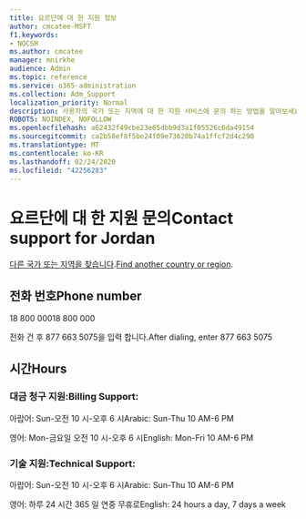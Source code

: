 ```yaml
---
title: 요르단에 대 한 지원 정보
author: cmcatee-MSFT
f1.keywords:
- NOCSH
ms.author: cmcatee
manager: mnirkhe
audience: Admin
ms.topic: reference
ms.service: o365-administration
ms.collection: Adm_Support
localization_priority: Normal
description: 사용자의 국가 또는 지역에 대 한 지원 서비스에 문의 하는 방법을 알아보세요.
ROBOTS: NOINDEX, NOFOLLOW
ms.openlocfilehash: a62432f49cbe23e65dbb9d3a1f05526c6da49154
ms.sourcegitcommit: ca2b58ef8f5be24f09e73620b74a1ffcf2d4c290
ms.translationtype: MT
ms.contentlocale: ko-KR
ms.lasthandoff: 02/24/2020
ms.locfileid: "42256283"
---
```

# <a name="contact-support-for-jordan"></a><span data-ttu-id="c00fb-103">요르단에 대 한 지원 문의</span><span class="sxs-lookup"><span data-stu-id="c00fb-103">Contact support for Jordan</span></span>

<span data-ttu-id="c00fb-104">[다른 국가 또는 지역을 찾습니다](../contact-support-for-business-products.md).</span><span class="sxs-lookup"><span data-stu-id="c00fb-104">[Find another country or region](../contact-support-for-business-products.md).</span></span>

## <a name="phone-number"></a><span data-ttu-id="c00fb-105">전화 번호</span><span class="sxs-lookup"><span data-stu-id="c00fb-105">Phone number</span></span>
<span data-ttu-id="c00fb-106">18 800 000</span><span class="sxs-lookup"><span data-stu-id="c00fb-106">18 800 000</span></span>

<span data-ttu-id="c00fb-107">전화 건 후 877 663 5075을 입력 합니다.</span><span class="sxs-lookup"><span data-stu-id="c00fb-107">After dialing, enter 877 663 5075</span></span>

## <a name="hours"></a><span data-ttu-id="c00fb-108">시간</span><span class="sxs-lookup"><span data-stu-id="c00fb-108">Hours</span></span>
### <a name="billing-support"></a><span data-ttu-id="c00fb-109">대금 청구 지원:</span><span class="sxs-lookup"><span data-stu-id="c00fb-109">Billing Support:</span></span>

<span data-ttu-id="c00fb-110">아랍어: Sun-오전 10 시-오후 6 시</span><span class="sxs-lookup"><span data-stu-id="c00fb-110">Arabic: Sun-Thu 10 AM-6 PM</span></span>

<span data-ttu-id="c00fb-111">영어: Mon-금요일 오전 10 시-오후 6 시</span><span class="sxs-lookup"><span data-stu-id="c00fb-111">English: Mon-Fri 10 AM-6 PM</span></span>

### <a name="technical-support"></a><span data-ttu-id="c00fb-112">기술 지원:</span><span class="sxs-lookup"><span data-stu-id="c00fb-112">Technical Support:</span></span>

<span data-ttu-id="c00fb-113">아랍어: Sun-오전 10 시-오후 6 시</span><span class="sxs-lookup"><span data-stu-id="c00fb-113">Arabic: Sun-Thu 10 AM-6 PM</span></span>

<span data-ttu-id="c00fb-114">영어: 하루 24 시간 365 일 연중 무휴로</span><span class="sxs-lookup"><span data-stu-id="c00fb-114">English: 24 hours a day, 7 days a week</span></span>